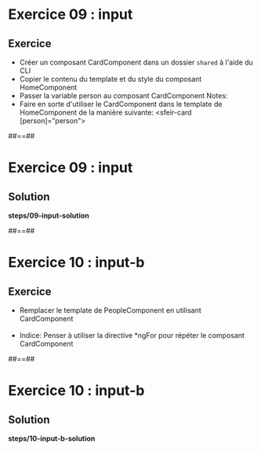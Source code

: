 <!-- .slide: class="exercice" -->
# Exercice 09 : input
## Exercice<br>

- Créer un composant CardComponent dans un dossier `shared` à l'aide du CLI
- Copier le contenu du template et du style du composant HomeComponent
- Passer la variable person au composant CardComponent
Notes:
- Faire en sorte d'utiliser le CardComponent dans le template de HomeComponent de la manière suivante: <sfeir-card [person]="person"></sfeir-card>

##==##
<!-- .slide: class="exercice full-center" -->
# Exercice 09 : input
## Solution
<b>steps/09-input-solution</b>

##==##
<!-- .slide: class="exercice" -->
# Exercice 10 : input-b
## Exercice<br>

- Remplacer le template de PeopleComponent en utilisant CardComponent<br><br>
- Indice: Penser à utiliser la directive *ngFor pour répéter le composant CardComponent


##==##
<!-- .slide: class="exercice full-center" -->
# Exercice 10 : input-b
## Solution
<b>steps/10-input-b-solution</b>
